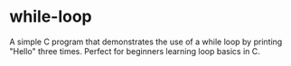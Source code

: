 # while-loop
A simple C program that demonstrates the use of a while loop by printing "Hello" three times. Perfect for beginners learning loop basics in C.
